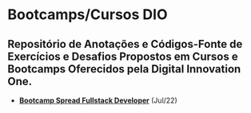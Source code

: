 # Bootcamps/Cursos DIO
## Repositório de Anotações e Códigos-Fonte de Exercícios e Desafios Propostos em Cursos e Bootcamps Oferecidos pela Digital Innovation One.

 - [**Bootcamp Spread Fullstack Developer**](https://github.com/FawkesC05/dio-notes/Spread-Bootcamp) (Jul/22)